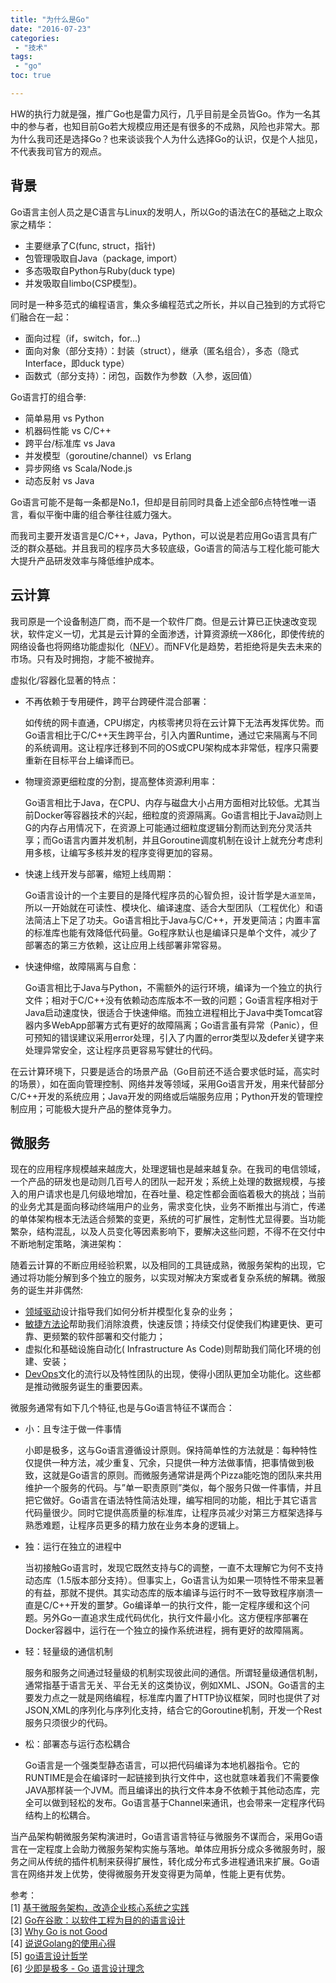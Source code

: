 ```yaml
---
title: "为什么是Go"
date: "2016-07-23"
categories:
 - "技术"
tags:
 - "go"
toc: true

---
```


HW的执行力就是强，推广Go也是雷力风行，几乎目前是全员皆Go。作为一名其中的参与者，也知目前Go若大规模应用还是有很多的不成熟，风险也非常大。那为什么我司还是选择Go？也来谈谈我个人为什么选择Go的认识，仅是个人拙见，不代表我司官方的观点。

## 背景

Go语言主创人员之是C语言与Linux的发明人，所以Go的语法在C的基础之上取众家之精华：

 * 主要继承了C(func, struct，指针)
 * 包管理吸取自Java（package, import）
 * 多态吸取自Python与Ruby(duck type)
 * 并发吸取自limbo(CSP模型)。

同时是一种多范式的编程语言，集众多编程范式之所长，并以自己独到的方式将它们融合在一起：

 * 面向过程（if，switch，for...)
 * 面向对象（部分支持）：封装（struct），继承（匿名组合），多态（隐式Interface，即duck type）
 * 函数式（部分支持）：闭包，函数作为参数（入参，返回值）

Go语言打的组合拳:

 * 简单易用 vs Python
 * 机器码性能 vs C/C++
 * 跨平台/标准库 vs Java
 * 并发模型（goroutine/channel）vs Erlang
 * 异步网络 vs Scala/Node.js
 * 动态反射 vs Java

Go语言可能不是每一条都是No.1，但却是目前同时具备上述全部6点特性唯一语言，看似平衡中庸的组合拳往往威力强大。

而我司主要开发语言是C/C++，Java，Python，可以说是若应用Go语言具有广泛的群众基础。并且我司的程序员大多较底级，Go语言的简洁与工程化能可能大大提升产品研发效率与降低维护成本。

## 云计算

我司原是一个设备制造厂商，而不是一个软件厂商。但是云计算已正快速改变现状，软件定义一切，尤其是云计算的全面渗透，计算资源统一X86化，即使传统的网络设备也将网络功能虚拟化（[NFV](http://baike.baidu.com/view/12742623.htm)）。而NFV化是趋势，若拒绝将是失去未来的市场。只有及时拥抱，才能不被抛弃。

虚拟化/容器化显著的特点：

 * 不再依赖于专用硬件，跨平台跨硬件混合部署：
 
    如传统的网卡直通，CPU绑定，内核零拷贝将在云计算下无法再发挥优势。而Go语言相比于C/C++天生跨平台，引入内置Runtime，通过它来隔离与不同的系统调用。这让程序迁移到不同的OS或CPU架构成本非常低，程序只需要重新在目标平台上编译而已。

 * 物理资源更细粒度的分割，提高整体资源利用率：
 
    Go语言相比于Java，在CPU、内存与磁盘大小占用方面相对比较低。尤其当前Docker等容器技术的兴起，细粒度的资源隔离。Go语言相比于Java动则上G的内存占用情况下，在资源上可能通过细粒度逻辑分割而达到充分灵活共享；而Go语言内置并发机制，并且Goroutine调度机制在设计上就充分考虑利用多核，让编写多核并发的程序变得更加的容易。

 * 快速上线开发与部署，缩短上线周期：
    
    Go语言设计的一个主要目的是降代程序员的心智负担，设计哲学是`大道至简`，所以一开始就在可读性、模块化、编译速度、适合大型团队（工程优化）和语法简洁上下足了功夫。Go语言相比于Java与C/C++，开发更简洁；内置丰富的标准库也能有效降低代码量。Go程序默认也是编译只是单个文件，减少了部署态的第三方依赖，这让应用上线部署非常容易。

 * 快速伸缩，故障隔离与自愈：
 
    Go语言相比于Java与Python，不需额外的运行环境，编译为一个独立的执行文件；相对于C/C++没有依赖动态库版本不一致的问题；Go语言程序相对于Java启动速度快，很适合于快速伸缩。而独立进程相比于Java中类Tomcat容器内多WebApp部署方式有更好的故障隔离；Go语言虽有异常（Panic），但可预知的错误建议采用error处理，引入了内置的error类型以及defer关键字来处理异常安全，这让程序员更容易写健壮的代码。


在云计算环境下，只要是适合的场景产品（Go目前还不适合要求低时延，高实时的场景），如在面向管理控制、网络并发等领域，采用Go语言开发，用来代替部分C/C++开发的系统应用；Java开发的网络或后端服务应用；Python开发的管理控制应用；可能极大提升产品的整体竞争力。

## 微服务

现在的应用程序规模越来越庞大，处理逻辑也是越来越复杂。在我司的电信领域，一个产品的研发也是动则几百号人的团队一起开发；系统上处理的数据规模，与接入的用户请求也是几何级地增加，在吞吐量、稳定性都会面临着极大的挑战；当前的业务尤其是面向移动终端用户的业务，需求变化快，业务不断推出与消亡，传递的单体架构根本无法适合频繁的变更，系统的可扩展性，定制性尤显得要。当功能繁杂，结构混乱，以及人员变化等因素影响下，要解决这些问题，不得不在交付中不断地制定策略，演进架构：

随着云计算的不断应用经验积累，以及相同的工具链成熟，微服务架构的出现，它通过将功能分解到多个独立的服务，以实现对解决方案或者复杂系统的解耦。微服务的诞生并非偶然:

* [领域驱动](http://dddcommunity.org/)设计指导我们如何分析并模型化复杂的业务；
* [敏捷方法论](http://agilemethodology.org/)帮助我们消除浪费，快速反馈；持续交付促使我们构建更快、更可靠、更频繁的软件部署和交付能力；
* 虚拟化和基础设施自动化( Infrastructure As Code)则帮助我们简化环境的创建、安装；
* [DevOps](http://dev2ops.org/2010/02/what-is-devops/)文化的流行以及特性团队的出现，使得小团队更加全功能化。这些都是推动微服务诞生的重要因素。

微服务通常有如下几个特征,也是与Go语言特征不谋而合：

 * 小：且专注于做一件事情

    小即是极多，这与Go语言遵循设计原则。保持简单性的方法就是：每种特性仅提供一种方法，减少重复、冗余，只提供一种方法做事情，把事情做到极致，这就是Go语言的原则。而微服务通常讲是两个Pizza能吃饱的团队来共用维护一个服务的代码。与”单一职责原则”类似，每个服务只做一件事情，并且把它做好。Go语言在语法特性简洁处理，编写相同的功能，相比于其它语言代码量很少。同时它提供高质量的标准库，让程序员减少对第三方框架选择与熟悉难题，让程序员更多的精力放在业务本身的逻辑上。

 * 独：运行在独立的进程中
    
    当初接触Go语言时，发现它既然支持与C的调整，一直不太理解它为何不支持动态库（1.5版本部分支持）。但事实上，Go语言认为如果一项特性不带来显著的有益，那就不提供。其实动态库的版本编译与运行时不一致导致程序崩溃一直是C/C++开发的噩梦。Go编译单一的执行文件，能一定程序缓和这个问题。另外Go一直追求生成代码优化，执行文件最小化。这方便程序部署在Docker容器中，运行在一个独立的操作系统进程，拥有更好的故障隔离。

 * 轻：轻量级的通信机制

    服务和服务之间通过轻量级的机制实现彼此间的通信。所谓轻量级通信机制，通常指基于语言无关、平台无关的这类协议，例如XML、JSON。Go语言的主要发力点之一就是网络编程，标准库内置了HTTP协议框架，同时也提供了对JSON,XML的序列化与序列化支持，结合它的Goroutine机制，开发一个Rest服务只须很少的代码。

 * 松：部署态与运行态松耦合

    Go语言是一个强类型静态语言，可以把代码编译为本地机器指令。它的RUNTIME是会在编译时一起链接到执行文件中，这也就意味着我们不需要像JAVA那样装一个JVM。而且编译出的执行文件本身不依赖于其他动态库，完全可以做到轻松的发布。Go语言基于Channel来通讯，也会带来一定程序代码结构上的松耦合。

当产品架构朝微服务架构演进时，Go语言语言特征与微服务不谋而合，采用Go语言在一定程度上会助力微服务架构实施与落地。单体应用拆分成众多微服务时，服务之间从传统的插件机制来获得扩展性，转化成分布式多进程通讯来扩展。Go语言在网络并发上优势，使得微服务开发变得更为简单，性能上更有优势。

参考：  
[1] [基于微服务架构，改造企业核心系统之实践](http://www.infoq.com/cn/articles/enterprise-core-systems-transformation-practice)  
[2] [Go在谷歌：以软件工程为目的的语言设计](http://www.oschina.net/translate/go-at-google-language-design-in-the-service-of-software-engineering)  
[3] [Why Go is not Good](http://yager.io/programming/go.html)  
[4] [说说Golang的使用心得](http://studygolang.com/articles/2405)  
[5] [go语言设计哲学](http://studygolang.com/articles/2944)  
[6] [少即是极多 - Go 语言设计理念](http://www.oschina.net/news/30754/less-is-more-go-language)  



